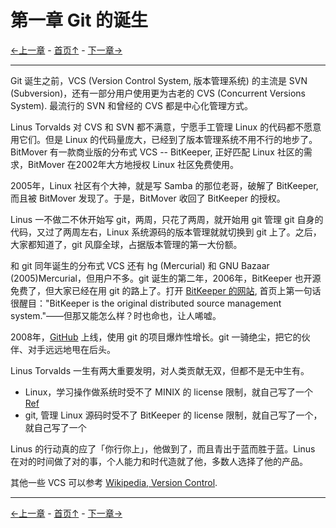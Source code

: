 # 第一章 Git 的诞生

[←上一章](index.md) - [首页↑](index.md) - [下一章→](02.md)

---

Git 诞生之前，VCS (Version Control System, 版本管理系统) 的主流是 SVN (Subversion)，还有一部分用户使用更为古老的 CVS (Concurrent Versions System). 最流行的 SVN 和曾经的 CVS 都是中心化管理方式。

Linus Torvalds 对 CVS 和 SVN 都不满意，宁愿手工管理 Linux 的代码都不愿意用它们。但是 Linux 的代码量庞大，已经到了版本管理系统不用不行的地步了。BitMover 有一款商业版的分布式 VCS -- BitKeeper, 正好匹配 Linux 社区的需求，BitMover 在2002年大方地授权 Linux 社区免费使用。

2005年，Linux 社区有个大神，就是写 Samba 的那位老哥，破解了 BitKeeper, 而且被 BitMover 发现了。于是，BitMover 收回了 BitKeeper 的授权。

Linus 一不做二不休开始写 git，两周，只花了两周，就开始用 git 管理 git 自身的代码，又过了两周左右，Linux 系统源码的版本管理就就切换到 git 上了。之后，大家都知道了，git 风靡全球，占据版本管理的第一大份额。

和 git 同年诞生的分布式 VCS 还有 hg (Mercurial) 和 GNU Bazaar (2005)Mercurial，但用户不多。git 诞生的第二年，2006年，BitKeeper 也开源免费了，但大家已经在用 git 的路上了。打开 [BitKeeper 的网站](https://www.bitkeeper.org/), 首页上第一句话很醒目："BitKeeper is the original distributed source management system."——但那又能怎么样？时也命也，让人唏嘘。

2008年，[GitHub](https://github.com/) 上线，使用 git 的项目爆炸性增长。git 一骑绝尘，把它的伙伴、对手远远地甩在后头。

Linus Torvalds 一生有两大重要发明，对人类贡献无双，但都不是无中生有。

* Linux，学习操作做系统时受不了 MINIX 的 license 限制，就自己写了一个 [Ref](https://en.wikipedia.org/wiki/Linux#Creation)
* git, 管理 Linux 源码时受不了 BitKeeper 的 license 限制，就自己写了一个，就自己写了一个

Linus 的行动真的应了「你行你上」，他做到了，而且青出于蓝而胜于蓝。Linus 在对的时间做了对的事，个人能力和时代造就了他，多数人选择了他的产品。

其他一些 VCS 可以参考 [Wikipedia, Version Control](https://en.wikipedia.org/wiki/Version_control).

---

[←上一章](index.md) - [首页↑](index.md) - [下一章→](02.md)
